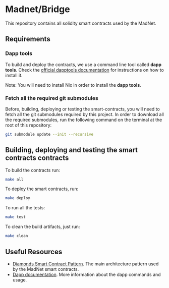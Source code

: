 # Madnet/Bridge

This repository contains all solidity smart contracts used by the MadNet.

## Requirements

### Dapp tools

To build and deploy the contracts, we use a command line tool called **dapp
tools**. Check the [official dapptools
documentation](https://github.com/dapphub/dapptools#installation) for
instructions on how to install it.

Note: You will need to install Nix in order to install the **dapp tools**.

### Fetch all the required git submodules

Before, building, deploying or testing the smart-contracts, you will need to
fetch all the git submodules required by this project. In order to download all
the required submodules, run the following command on the terminal at the root
of this repository:

```bash
git submodule update --init --recursive
```

## Building, deploying and testing the smart contracts contracts

To build the contracts run:

```bash
make all
```

To deploy the smart contracts, run:

```bash
make deploy
```

To run all the tests:

```bash
make test
```

To clean the build artifacts, just run:

```bash
make clean
```

## Useful Resources

- [Diamonds Smart Contract Pattern](https://eips.ethereum.org/EIPS/eip-2535).
  The main architecture pattern used by the MadNet smart contracts.
- [Dapp
  documentation](https://github.com/dapphub/dapptools/tree/master/src/dapp).
  More information about the dapp commands and usage.